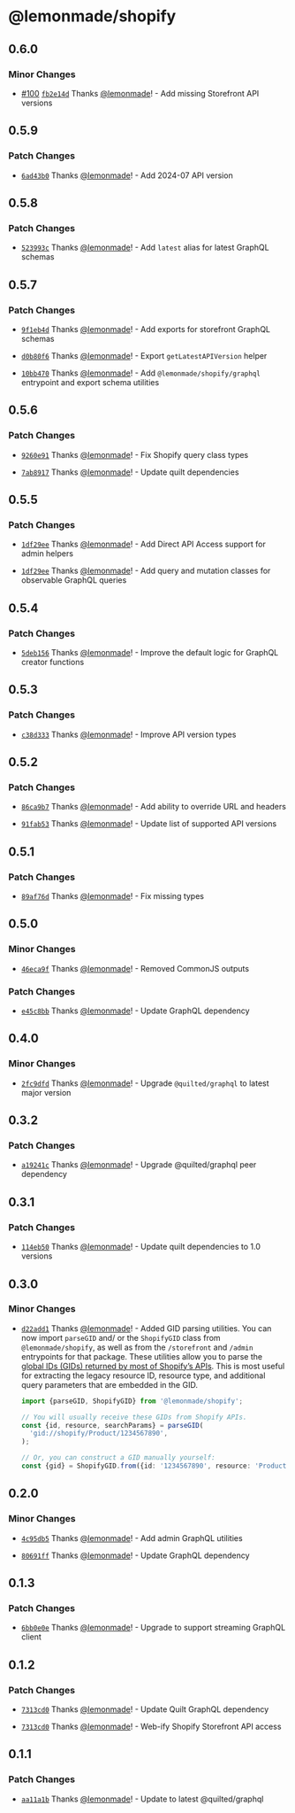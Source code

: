 # @lemonmade/shopify

## 0.6.0

### Minor Changes

- [#100](https://github.com/lemonmade/nursery/pull/100) [`fb2e14d`](https://github.com/lemonmade/nursery/commit/fb2e14d9f39e39696ca275fa37151537b1b6fe3a) Thanks [@lemonmade](https://github.com/lemonmade)! - Add missing Storefront API versions

## 0.5.9

### Patch Changes

- [`6ad43b0`](https://github.com/lemonmade/nursery/commit/6ad43b08765f2c4a3d26a30d01e2da3177b7e6db) Thanks [@lemonmade](https://github.com/lemonmade)! - Add 2024-07 API version

## 0.5.8

### Patch Changes

- [`523993c`](https://github.com/lemonmade/nursery/commit/523993c0c4af69b240d3e931eb48837b759a3de3) Thanks [@lemonmade](https://github.com/lemonmade)! - Add `latest` alias for latest GraphQL schemas

## 0.5.7

### Patch Changes

- [`9f1eb4d`](https://github.com/lemonmade/nursery/commit/9f1eb4d8a617c607db41bbc89cf49f6cef0b9a34) Thanks [@lemonmade](https://github.com/lemonmade)! - Add exports for storefront GraphQL schemas

- [`d0b80f6`](https://github.com/lemonmade/nursery/commit/d0b80f6e075410081ed39441005d0bf148c9cd79) Thanks [@lemonmade](https://github.com/lemonmade)! - Export `getLatestAPIVersion` helper

- [`10bb470`](https://github.com/lemonmade/nursery/commit/10bb470082be3fe8848d4c6f34732a3b616b3331) Thanks [@lemonmade](https://github.com/lemonmade)! - Add `@lemonmade/shopify/graphql` entrypoint and export schema utilities

## 0.5.6

### Patch Changes

- [`9260e91`](https://github.com/lemonmade/nursery/commit/9260e91a8d51d0370fdbc47697c4a918c13a9b17) Thanks [@lemonmade](https://github.com/lemonmade)! - Fix Shopify query class types

- [`7ab8917`](https://github.com/lemonmade/nursery/commit/7ab8917bd0e3357d55b1fdb5ce7551a815975470) Thanks [@lemonmade](https://github.com/lemonmade)! - Update quilt dependencies

## 0.5.5

### Patch Changes

- [`1df29ee`](https://github.com/lemonmade/nursery/commit/1df29eebd4ad8346949044610b8fc81cf808d69e) Thanks [@lemonmade](https://github.com/lemonmade)! - Add Direct API Access support for admin helpers

- [`1df29ee`](https://github.com/lemonmade/nursery/commit/1df29eebd4ad8346949044610b8fc81cf808d69e) Thanks [@lemonmade](https://github.com/lemonmade)! - Add query and mutation classes for observable GraphQL queries

## 0.5.4

### Patch Changes

- [`5deb156`](https://github.com/lemonmade/nursery/commit/5deb15611e4eace7a37fe9a0142f4ed8fb94c0a6) Thanks [@lemonmade](https://github.com/lemonmade)! - Improve the default logic for GraphQL creator functions

## 0.5.3

### Patch Changes

- [`c38d333`](https://github.com/lemonmade/nursery/commit/c38d333e3835747933fc9409ea543895a30e5326) Thanks [@lemonmade](https://github.com/lemonmade)! - Improve API version types

## 0.5.2

### Patch Changes

- [`86ca9b7`](https://github.com/lemonmade/nursery/commit/86ca9b704bc9afb778286423197f2e8ec9dd1d96) Thanks [@lemonmade](https://github.com/lemonmade)! - Add ability to override URL and headers

- [`91fab53`](https://github.com/lemonmade/nursery/commit/91fab53bfb3bf236a3e3e39f2441276ff51c4bad) Thanks [@lemonmade](https://github.com/lemonmade)! - Update list of supported API versions

## 0.5.1

### Patch Changes

- [`89af76d`](https://github.com/lemonmade/nursery/commit/89af76d57d5ca80130823d7009d6ff7b0d6e33cc) Thanks [@lemonmade](https://github.com/lemonmade)! - Fix missing types

## 0.5.0

### Minor Changes

- [`46eca9f`](https://github.com/lemonmade/nursery/commit/46eca9f324732d0df433412d11b04e6bdb506f40) Thanks [@lemonmade](https://github.com/lemonmade)! - Removed CommonJS outputs

### Patch Changes

- [`e45c8bb`](https://github.com/lemonmade/nursery/commit/e45c8bb1d13942255bff29ce30eb04a221c24604) Thanks [@lemonmade](https://github.com/lemonmade)! - Update GraphQL dependency

## 0.4.0

### Minor Changes

- [`2fc9dfd`](https://github.com/lemonmade/nursery/commit/2fc9dfd04aac18f59aa2b50e2697e3b5a9daef23) Thanks [@lemonmade](https://github.com/lemonmade)! - Upgrade `@quilted/graphql` to latest major version

## 0.3.2

### Patch Changes

- [`a19241c`](https://github.com/lemonmade/nursery/commit/a19241c71db4e39cb0868e485c79c314edae39ae) Thanks [@lemonmade](https://github.com/lemonmade)! - Upgrade @quilted/graphql peer dependency

## 0.3.1

### Patch Changes

- [`114eb50`](https://github.com/lemonmade/nursery/commit/114eb50da5e4c65bd29565b31580d261154862e5) Thanks [@lemonmade](https://github.com/lemonmade)! - Update quilt dependencies to 1.0 versions

## 0.3.0

### Minor Changes

- [`d22add1`](https://github.com/lemonmade/nursery/commit/d22add1944ded0f7d1a62199c0cc9bd22313b455) Thanks [@lemonmade](https://github.com/lemonmade)! - Added GID parsing utilities. You can now import `parseGID` and/ or the `ShopifyGID` class from `@lemonmade/shopify`, as well as from the `/storefront` and `/admin` entrypoints for that package. These utilities allow you to parse the [global IDs (GIDs) returned by most of Shopify’s APIs](https://shopify.dev/docs/api/usage/gids). This is most useful for extracting the legacy resource ID, resource type, and additional query parameters that are embedded in the GID.

  ```ts
  import {parseGID, ShopifyGID} from '@lemonmade/shopify';

  // You will usually receive these GIDs from Shopify APIs.
  const {id, resource, searchParams} = parseGID(
    'gid://shopify/Product/1234567890',
  );

  // Or, you can construct a GID manually yourself:
  const {gid} = ShopifyGID.from({id: '1234567890', resource: 'Product'});
  ```

## 0.2.0

### Minor Changes

- [`4c95db5`](https://github.com/lemonmade/nursery/commit/4c95db5555a4fb609438e05563b5de14f494c2dd) Thanks [@lemonmade](https://github.com/lemonmade)! - Add admin GraphQL utilities

* [`80691ff`](https://github.com/lemonmade/nursery/commit/80691ffd84773d94359f15a91ebcb1c6e29ec418) Thanks [@lemonmade](https://github.com/lemonmade)! - Update GraphQL dependency

## 0.1.3

### Patch Changes

- [`6bb0e0e`](https://github.com/lemonmade/nursery/commit/6bb0e0edf23a615c7f6e11a9807609a8d58ed69a) Thanks [@lemonmade](https://github.com/lemonmade)! - Upgrade to support streaming GraphQL client

## 0.1.2

### Patch Changes

- [`7313cd0`](https://github.com/lemonmade/nursery/commit/7313cd0b28270399ec1c8f4c191e609f9a1ca8ee) Thanks [@lemonmade](https://github.com/lemonmade)! - Update Quilt GraphQL dependency

* [`7313cd0`](https://github.com/lemonmade/nursery/commit/7313cd0b28270399ec1c8f4c191e609f9a1ca8ee) Thanks [@lemonmade](https://github.com/lemonmade)! - Web-ify Shopify Storefront API access

## 0.1.1

### Patch Changes

- [`aa11a1b`](https://github.com/lemonmade/nursery/commit/aa11a1b786b8b28083628e6deabfa4dc286a1e4a) Thanks [@lemonmade](https://github.com/lemonmade)! - Update to latest @quilted/graphql
